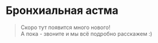 # Бронхиальная астма

> Скоро тут появится много нового!  
> А пока - звоните и мы всё подробно расскажем :)